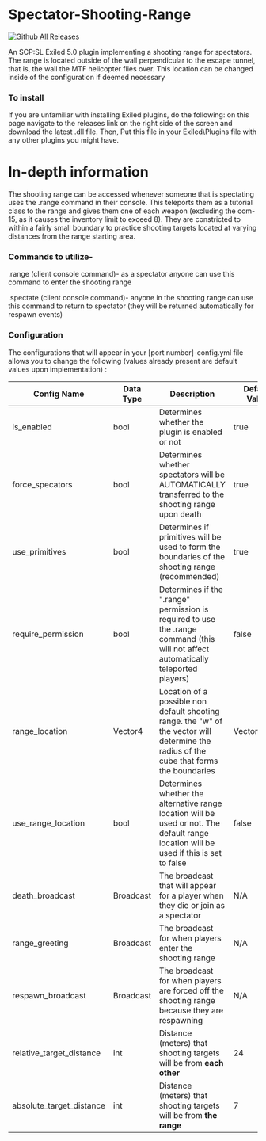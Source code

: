 # Spectator-Shooting-Range
[![Github All Releases](https://img.shields.io/github/downloads/rayzerbrain/SpectatorShootingRange/total.svg)]()

An SCP:SL Exiled 5.0 plugin implementing a shooting range for spectators. The range is located outside of the wall perpendicular to the escape tunnel, that is, the wall the MTF helicopter flies over. This location can be changed inside of the configuration if deemed necessary

### To install
If you are unfamiliar with installing Exiled plugins, do the following: on this page navigate to the releases link on the right side of the screen and download the latest .dll file. Then, Put this file in your Exiled\Plugins file with any other plugins you might have. 

# In-depth information
The shooting range can be accessed whenever someone that is spectating uses the .range command in their console. This teleports them as a tutorial class to the range and gives them one of each weapon (excluding the com-15, as it causes the inventory limit to exceed 8). They are constricted to within a fairly small boundary to practice shooting targets located at varying distances from the range starting area.

### Commands to utilize-

.range (client console command)- as a spectator anyone can use this command to enter the shooting range

.spectate (client console command)- anyone in the shooting range can use this command to return to spectator (they will be returned automatically for respawn events)


### Configuration
The configurations that will appear in your [port number]-config.yml file allows you to change the following (values already present are default values upon implementation)
:
 
|Config Name|Data Type|Description|Default Value|
|-----------|---------|-----------|-------------|
|is_enabled|bool|Determines whether the plugin is enabled or not|true|
|force_specators|bool|Determines whether spectators will be AUTOMATICALLY transferred to the shooting range upon death|true|
|use_primitives|bool|Determines if primitives will be used to form the boundaries of the shooting range (recommended)|true|
|require_permission|bool|Determines if the ".range" permission is required to use the .range command (this will not affect automatically teleported players)|false|
|range_location|Vector4|Location of a possible non default shooting range. the "w" of the vector will determine the radius of the cube that forms the boundaries|Vector4.zero|
|use_range_location|bool|Determines whether the alternative range location will be used or not. The default range location will be used if this is set to false|false|
|death_broadcast|Broadcast|The broadcast that will appear for a player when they die or join as a spectator|N/A|
|range_greeting|Broadcast|The broadcast for when players enter the shooting range|N/A|
|respawn_broadcast|Broadcast|The broadcast for when players are forced off the shooting range because they are respawning|N/A|
|relative_target_distance|int|Distance (meters) that shooting targets will be from <b>each other</b>|24|
|absolute_target_distance|int|Distance (meters) that shooting targets will be from <b>the range</b>|7|

